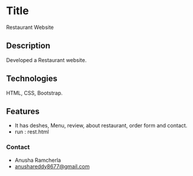 # Title 
 Restaurant Website
## Description 
Developed a Restaurant website.

## Technologies  
HTML, CSS, Bootstrap.
## Features 
- It has deshes, Menu, review, about restaurant, order form and contact.
- run : rest.html
### Contact
- Anusha Ramcherla
- anushareddy8677@gmail.com
